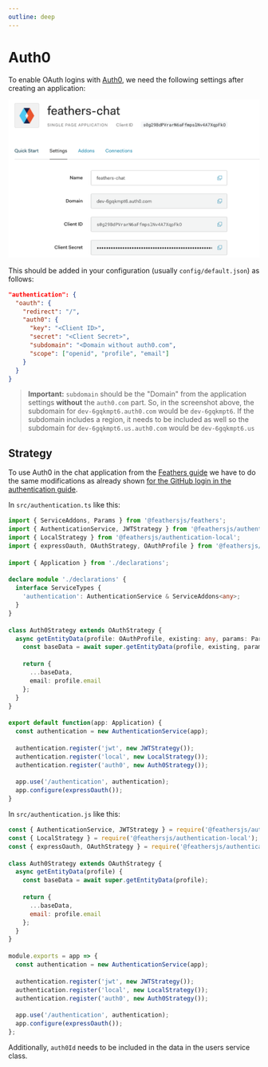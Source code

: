```yaml
---
outline: deep
---
```


# Auth0

To enable OAuth logins with [Auth0](http://auth0.com), we need the following settings after creating an application:

![Auth0 application](../assets/auth0-app.png)

This should be added in your configuration (usually `config/default.json`) as follows:

```json
"authentication": {
  "oauth": {
    "redirect": "/",
    "auth0": {
      "key": "<Client ID>",
      "secret": "<Client Secret>",
      "subdomain": "<Domain without auth0.com",
      "scope": ["openid", "profile", "email"]
    }
  }
}
```

> __Important:__ `subdomain` should be the "Domain" from the application settings __without__ the `auth0.com` part. So, in the screenshot above, the subdomain for `dev-6gqkmpt6.auth0.com` would be `dev-6gqkmpt6`. If the subdomain includes a region, it needs to be included as well so the subdomain for `dev-6gqkmpt6.us.auth0.com` would be `dev-6gqkmpt6.us`

## Strategy

To use Auth0 in the chat application from the [Feathers guide](../../guides/) we have to do the same modifications as already shown [for the GitHub login in the authentication guide](../../guides/basics/authentication.md).



<LanguageBlock global-id="ts">

In `src/authentication.ts` like this:

```ts
import { ServiceAddons, Params } from '@feathersjs/feathers';
import { AuthenticationService, JWTStrategy } from '@feathersjs/authentication';
import { LocalStrategy } from '@feathersjs/authentication-local';
import { expressOauth, OAuthStrategy, OAuthProfile } from '@feathersjs/authentication-oauth';

import { Application } from './declarations';

declare module './declarations' {
  interface ServiceTypes {
    'authentication': AuthenticationService & ServiceAddons<any>;
  }
}

class Auth0Strategy extends OAuthStrategy {
  async getEntityData(profile: OAuthProfile, existing: any, params: Params) {
    const baseData = await super.getEntityData(profile, existing, params);

    return {
      ...baseData,
      email: profile.email
    };
  }
}

export default function(app: Application) {
  const authentication = new AuthenticationService(app);

  authentication.register('jwt', new JWTStrategy());
  authentication.register('local', new LocalStrategy());
  authentication.register('auth0', new Auth0Strategy());

  app.use('/authentication', authentication);
  app.configure(expressOauth());
}
```

</LanguageBlock>

<LanguageBlock global-id="js">

In `src/authentication.js` like this:

```js
const { AuthenticationService, JWTStrategy } = require('@feathersjs/authentication');
const { LocalStrategy } = require('@feathersjs/authentication-local');
const { expressOauth, OAuthStrategy } = require('@feathersjs/authentication-oauth');

class Auth0Strategy extends OAuthStrategy {
  async getEntityData(profile) {
    const baseData = await super.getEntityData(profile);

    return {
      ...baseData,
      email: profile.email
    };
  }
}

module.exports = app => {
  const authentication = new AuthenticationService(app);

  authentication.register('jwt', new JWTStrategy());
  authentication.register('local', new LocalStrategy());
  authentication.register('auth0', new Auth0Strategy());

  app.use('/authentication', authentication);
  app.configure(expressOauth());
};
```

</LanguageBlock>



Additionally, `auth0Id` needs to be included in the data in the users service class.
